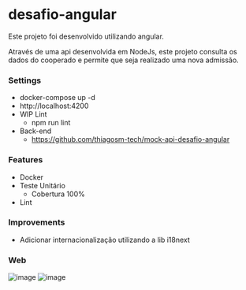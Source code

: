# desafio-angular

Este projeto foi desenvolvido utilizando angular.

Através de uma api desenvolvida em NodeJs, este projeto consulta os dados do cooperado e permite que seja realizado uma nova admissão.

### Settings
- docker-compose up -d
- http://localhost:4200
- WIP Lint
  - npm run lint
 - Back-end
    - https://github.com/thiagosm-tech/mock-api-desafio-angular

### Features
- Docker
- Teste Unitário
  - Cobertura 100%
- Lint

### Improvements
- Adicionar internacionalização utilizando a lib i18next


### Web
![image](https://user-images.githubusercontent.com/72469281/183529065-e6f8d840-5e93-4891-babe-f1c78fe6039b.png)
![image](https://user-images.githubusercontent.com/72469281/183529244-e9c7693e-404e-49d1-9621-f40aee7680c8.png)
